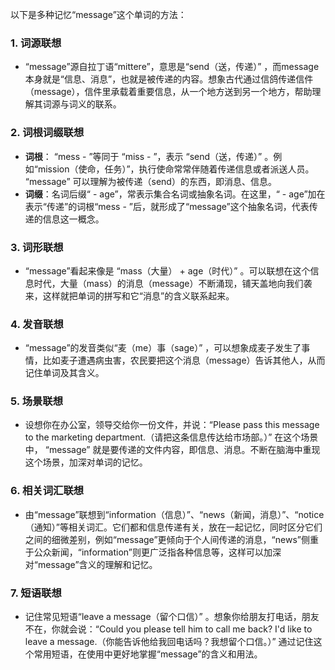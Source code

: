 以下是多种记忆“message”这个单词的方法：

### 1. 词源联想
 - “message”源自拉丁语“mittere”，意思是“send（送，传递）” ，而message本身就是“信息、消息”，也就是被传递的内容。想象古代通过信鸽传递信件（message），信件里承载着重要信息，从一个地方送到另一个地方，帮助理解其词源与词义的联系。 

### 2. 词根词缀联想
 - **词根**： “mess - ”等同于 “miss - ”，表示 “send（送，传递）” 。例如“mission（使命，任务）”，执行使命常常伴随着传递信息或者派送人员。 “message” 可以理解为被传递（send）的东西，即消息、信息。
 - **词缀**：名词后缀“ - age”，常表示集合名词或抽象名词。在这里，“ - age”加在表示“传递”的词根“mess - ”后，就形成了“message”这个抽象名词，代表传递的信息这一概念。 

### 3. 词形联想
 - “message”看起来像是 “mass（大量） + age（时代）” 。可以联想在这个信息时代，大量（mass）的消息（message）不断涌现，铺天盖地向我们袭来，这样就把单词的拼写和它“消息”的含义联系起来。 

### 4. 发音联想
 - “message”的发音类似“麦（me）事（sage）” ，可以想象成麦子发生了事情，比如麦子遭遇病虫害，农民要把这个消息（message）告诉其他人，从而记住单词及其含义。 

### 5. 场景联想
 - 设想你在办公室，领导交给你一份文件，并说：“Please pass this message to the marketing department.（请把这条信息传达给市场部。）” 在这个场景中， “message” 就是要传递的文件内容，即信息、消息。不断在脑海中重现这个场景，加深对单词的记忆。 

### 6. 相关词汇联想
 - 由“message”联想到“information（信息）”、“news（新闻，消息）”、“notice（通知）”等相关词汇。它们都和信息传递有关，放在一起记忆，同时区分它们之间的细微差别，例如“message”更倾向于个人间传递的消息，“news”侧重于公众新闻，“information”则更广泛指各种信息等，这样可以加深对“message”含义的理解和记忆。 

### 7. 短语联想
 - 记住常见短语“leave a message（留个口信）” 。想象你给朋友打电话，朋友不在，你就会说：“Could you please tell him to call me back? I'd like to leave a message.（你能告诉他给我回电话吗？我想留个口信。）” 通过记住这个常用短语，在使用中更好地掌握“message”的含义和用法。 